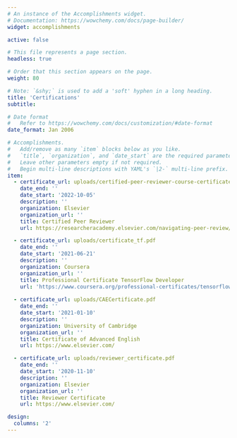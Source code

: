 ```yaml
---
# An instance of the Accomplishments widget.
# Documentation: https://wowchemy.com/docs/page-builder/
widget: accomplishments

active: false

# This file represents a page section.
headless: true

# Order that this section appears on the page.
weight: 80

# Note: `&shy;` is used to add a 'soft' hyphen in a long heading.
title: 'Certifications'
subtitle:

# Date format
#   Refer to https://wowchemy.com/docs/customization/#date-format
date_format: Jan 2006

# Accomplishments.
#   Add/remove as many `item` blocks below as you like.
#   `title`, `organization`, and `date_start` are the required parameters.
#   Leave other parameters empty if not required.
#   Begin multi-line descriptions with YAML's `|2-` multi-line prefix.
item:
  - certificate_url: uploads/certified-peer-reviewer-course-certificate.pdf
    date_end: ''
    date_start: '2022-10-05'
    description: ''
    organization: Elsevier
    organization_url: ''
    title: Certified Peer Reviewer
    url: https://researcheracademy.elsevier.com/navigating-peer-review/certified-peer-reviewer-course

  - certificate_url: uploads/certificate_tf.pdf
    date_end: ''
    date_start: '2021-06-21'
    description: ''
    organization: Coursera‎ 
    organization_url: ''
    title: Professional Certificate TensorFlow Developer
    url: 'https://www.coursera.org/professional-certificates/tensorflow-in-practice'
  
  - certificate_url: uploads/CAECertificate.pdf
    date_end: ''
    date_start: '2021-01-10'
    description: ''
    organization: University of Cambridge
    organization_url: ''
    title: Certificate of Advanced English
    url: https://www.elsevier.com/

  - certificate_url: uploads/reviewer_certificate.pdf
    date_end: ''
    date_start: '2020-11-10'
    description: ''
    organization: Elsevier
    organization_url: ''
    title: Reviewer Certificate 
    url: https://www.elsevier.com/

design:
  columns: '2'
---
```

